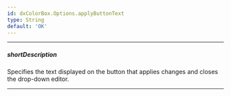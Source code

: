 ```yaml
---
id: dxColorBox.Options.applyButtonText
type: String
default: 'OK'
---
```

---
##### shortDescription
Specifies the text displayed on the button that applies changes and closes the drop-down editor.

---
